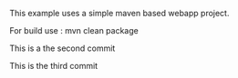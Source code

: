 This example uses a simple maven based webapp project.

For build use : mvn clean package

This is a the second commit

This is the third commit